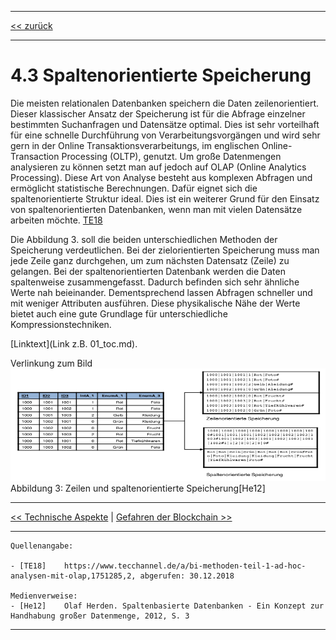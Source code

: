 ***

[<< zurück](02_toc.md)

***

# 4.3 Spaltenorientierte Speicherung

Die meisten relationalen Datenbanken speichern die Daten zeilenorientiert. Dieser klassischer Ansatz der Speicherung ist für die Abfrage einzelner bestimmten Suchanfragen und Datensätze optimal. Dies ist sehr vorteilhaft für eine schnelle Durchführung von Verarbeitungsvorgängen und wird sehr gern in der Online Transaktionsverarbeitungs, im englischen Online-Transaction Processing (OLTP), genutzt. Um große Datenmengen analysieren zu können setzt man auf jedoch auf OLAP (Online Analytics Processing). Diese Art von Analyse besteht aus komplexen Abfragen und ermöglicht statistische Berechnungen. Dafür eignet sich die spaltenorientierte Struktur ideal. Dies ist ein weiterer Grund für den Einsatz von spaltenorientierten Datenbanken, wenn man mit vielen Datensätze arbeiten möchte. [TE18](references.md)

Die Abbildung 3. soll die beiden unterschiedlichen Methoden der Speicherung verdeutlichen. Bei der zielorientierten Speicherung muss man jede Zeile ganz durchgehen, um zum nächsten Datensatz (Zeile) zu gelangen. Bei der spaltenorientierten Datenbank werden die Daten spaltenweise zusammengefasst. Dadurch befinden sich sehr ähnliche Werte nah beieinander. Dementsprechend lassen Abfragen schneller und mit weniger Attributen ausführen. Diese physikalische Nähe der Werte bietet auch eine gute Grundlage für unterschiedliche Kompressionstechniken. 

[Linktext](Link z.B. 01_toc.md).

Verlinkung zum Bild <img src="files/speicherung.png" alt="Zeilen und spaltenorientierte Speicherung" style="width:570px;height:180px;">
Abbildung 3: Zeilen und spaltenorientierte Speicherung[He12]




***

[<< Technische Aspekte](06-2_technical_aspects.md) | [Gefahren der Blockchain >>](06-4_compression.md)

***

```
Quellenangabe:

- [TE18]    https://www.tecchannel.de/a/bi-methoden-teil-1-ad-hoc-analysen-mit-olap,1751285,2, abgerufen: 30.12.2018

Medienverweise:
- [He12]    Olaf Herden. Spaltenbasierte Datenbanken - Ein Konzept zur Handhabung großer Datenmenge, 2012, S. 3
```
***
